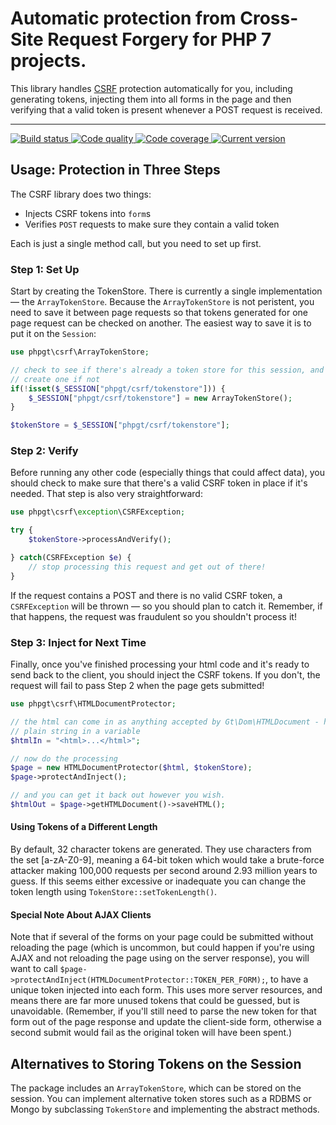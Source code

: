 # Automatic protection from Cross-Site Request Forgery for PHP 7 projects.

This library handles [CSRF](https://www.owasp.org/index.php/Cross-Site_Request_Forgery_(CSRF)) protection automatically for you, including generating tokens, injecting them into all forms in the page and then verifying that a valid token is present whenever a POST request is received.

***

<a href="https://circleci.com/gh/PhpGt/Csrf" target="_blank">
    <img src="https://img.shields.io/circleci/project/PhpGt/Csrf/master.svg?style=flat-square" alt="Build status" />
</a>
<a href="https://scrutinizer-ci.com/g/PhpGt/Csrf" target="_blank">
    <img src="https://img.shields.io/scrutinizer/g/PhpGt/Csrf/master.svg?style=flat-square" alt="Code quality" />
</a>
<a href="https://scrutinizer-ci.com/g/PhpGt/Csrf" target="_blank">
    <img src="https://img.shields.io/scrutinizer/coverage/g/PhpGt/Csrf/master.svg?style=flat-square" alt="Code coverage" />
</a>
<a href="https://packagist.org/packages/PhpGt/Csrf" target="_blank">
    <img src="https://img.shields.io/packagist/v/PhpGt/Csrf.svg?style=flat-square" alt="Current version" />
</a>

## Usage: Protection in Three Steps

The CSRF library does two things:

  * Injects CSRF tokens into `form`s
  * Verifies `POST` requests to make sure they contain a valid token

Each is just a single method call, but you need to set up first.


### Step 1: Set Up

Start by creating the TokenStore.  There is currently a single implementation — the `ArrayTokenStore`.  Because the `ArrayTokenStore` is not peristent, you need to save it between page requests so that tokens generated for one page request can be checked on another.  The easiest way to save it is to put it on the `Session`:

```php
use phpgt\csrf\ArrayTokenStore;

// check to see if there's already a token store for this session, and
// create one if not
if(!isset($_SESSION["phpgt/csrf/tokenstore"])) {
    $_SESSION["phpgt/csrf/tokenstore"] = new ArrayTokenStore();
}

$tokenStore = $_SESSION["phpgt/csrf/tokenstore"];
```


### Step 2: Verify

Before running any other code (especially things that could affect data), you should check to make sure that there's a valid CSRF token in place if it's needed.  That step is also very straightforward:

```php
use phpgt\csrf\exception\CSRFException;

try {
    $tokenStore->processAndVerify();

} catch(CSRFException $e) {
    // stop processing this request and get out of there!
}
```

If the request contains a POST and there is no valid CSRF token, a `CSRFException` will be thrown — so you should plan to catch it.  Remember, if that happens, the request was fraudulent so you shouldn't process it!


### Step 3: Inject for Next Time

Finally, once you've finished processing your html code and it's ready to send back to the client, you should inject the CSRF tokens.  If you don't, the request will fail to pass Step 2 when the page gets submitted!

```php
use phpgt\csrf\HTMLDocumentProtector;

// the html can come in as anything accepted by Gt\Dom\HTMLDocument - here it's a
// plain string in a variable
$htmlIn = "<html>...</html>";

// now do the processing
$page = new HTMLDocumentProtector($html, $tokenStore);
$page->protectAndInject();

// and you can get it back out however you wish.
$htmlOut = $page->getHTMLDocument()->saveHTML();
```

#### Using Tokens of a Different Length

By default, 32 character tokens are generated.  They use characters from the set \[a-zA-Z0-9\], meaning a 64-bit token which would take a brute-force attacker making 100,000 requests per second around 2.93 million years to guess.  If this seems either excessive or inadequate you can change the token length using `TokenStore::setTokenLength()`.

#### Special Note About AJAX Clients

Note that if several of the forms on your page could be submitted without reloading the page (which is uncommon, but could happen if you're using AJAX and not reloading the page using on the server response), you will want to call `$page->protectAndInject(HTMLDocumentProtector::TOKEN_PER_FORM);`, to have a unique token injected into each form.  This uses more server resources, and means there are far more unused tokens that could be guessed, but is unavoidable.  (Remember, if you'll still need to parse the new token for that form out of the page response and update the client-side form, otherwise a second submit would fail as the original token will have been spent.)


## Alternatives to Storing Tokens on the Session

The package includes an `ArrayTokenStore`, which can be stored on the session.  You can implement alternative token stores such as a RDBMS or Mongo by subclassing `TokenStore` and implementing the abstract methods.
